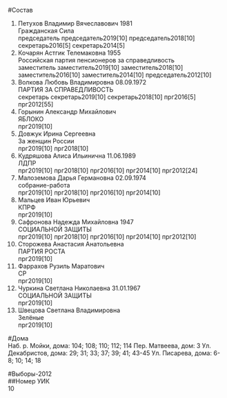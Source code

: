 #Состав  
1. Петухов Владимир Вячеславович 1981  
    Гражданская Сила  
    председатель председатель2019[10] председатель2018[10] секретарь2016[5] секретарь2014[5]  
2. Кочарян Астгик Телемаковна 1955  
    Российская партия пенсионеров за справедливость  
    заместитель заместитель2019[10] заместитель2018[10] заместитель2016[10] заместитель2014[10] председатель2012[10]  
3. Волкова Любовь Владимировна 08.09.1972  
    ПАРТИЯ ЗА СПРАВЕДЛИВОСТЬ  
    секретарь секретарь2019[10] секретарь2018[10] прг2016[5] прг2012[55]  
4. Горынин Александр Михайлович  
    ЯБЛОКО  
    прг2019[10]  
5. Довжук Ирина Сергеевна  
    За женщин России  
    прг2019[10] прг2018[10]  
6. Кудряшова Алиса Ильинична 11.06.1989  
    ЛДПР  
    прг2019[10] прг2018[10] прг2016[10] прг2014[10] прг2012[24]  
7. Малоземова Дарья Германовна 02.09.1974  
    собрание-работа  
    прг2019[10] прг2018[10] прг2016[10] прг2014[10]  
8. Мальцев Иван Юрьевич  
    КПРФ  
    прг2019[10]  
9. Сафронова Надежда Михайловна 1947  
    СОЦИАЛЬНОЙ ЗАЩИТЫ  
    прг2019[10] прг2018[10] прг2016[10] прг2014[10] прг2012[10]  
10. Сторожева Анастасия Анатольевна  
    ПАРТИЯ РОСТА  
    прг2019[10]  
11. Фаррахов Рузиль Маратович  
    СР  
    прг2019[10]  
12. Чуркина Светлана Николаевна 31.01.1967  
    СОЦИАЛЬНОЙ ЗАЩИТЫ  
    прг2019[10]  
13. Швецова Светлана Владимировна  
    Зелёные  
    прг2019[10]  
  
#Дома  
Наб. р. Мойки, дома: 104; 108; 110; 112; 114 Пер. Матвеева, дом: 3 Ул. Декабристов, дома: 29; 31; 33; 37; 39; 41; 43-45 Ул. Писарева, дома: 6-8; 10; 14; 18  
  
#Выборы-2012  
##Номер УИК  
10  
